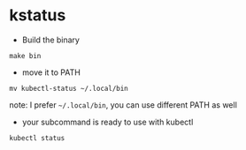 # kstatus

* Build the binary

```
make bin
```

* move it to PATH

```
mv kubectl-status ~/.local/bin
```

note: I prefer `~/.local/bin`, you can use different PATH as well


* your subcommand is ready to use with kubectl

```
kubectl status
```